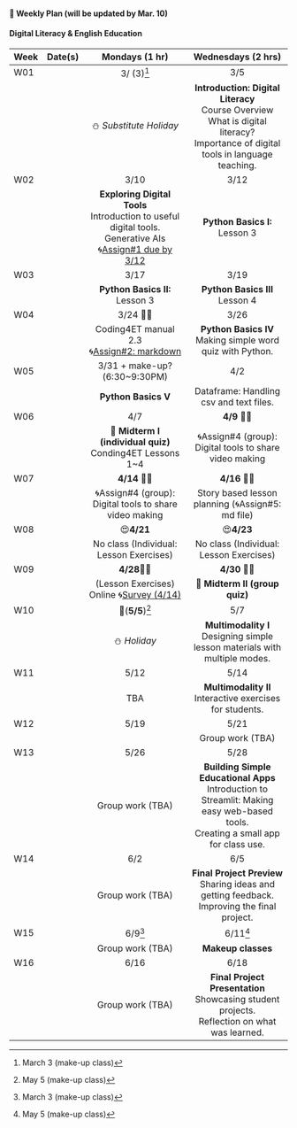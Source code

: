 #### 🌱 **Weekly Plan (will be updated by Mar. 10)**

#### Digital Literacy & English Education

| Week | Date(s) | Mondays (1 hr) | Wednesdays (2 hrs) | 
|------|------|:----------:|:--------:|
|W01||3/ (3)[^1]|3/5|
|      |      |⛄ _Substitute Holiday_| **Introduction: Digital Literacy** <br> Course Overview <br> What is digital literacy? <br> Importance of digital tools in language teaching.  |
|W02||3/10|3/12|
|   || **Exploring Digital Tools** <br> Introduction to useful digital tools. Generative AIs <br>🌀[Assign#1 due by 3/12](https://github.com/MK316/Coding4ET/blob/main/Lessons/Ex2.md) |**Python Basics I:** Lesson 3  |       
| W03||3/17 |3/19|
|     ||  **Python Basics II:** Lesson 3  | **Python Basics III** Lesson 4 |       
|W04||3/24 🐳💙 |3/26|
|      || Coding4ET manual 2.3 <br>🌀[Assign#2: markdown](https://github.com/MK316/Coding4ET/blob/main/Lessons/Lesson02-3.md) | **Python Basics IV** Making simple word quiz with Python. |       
|W05||3/31 + make-up?(6:30~9:30PM)|4/2|
|      || **Python Basics V**| Dataframe: Handling csv and text files. |       
|W06||4/7|**4/9** 🐳💙 |
|      | |  📌 **Midterm I (individual quiz)** <br> Conding4ET Lessons 1~4 | 🌀Assign#4 (group): Digital tools to share video making |
|W07||**4/14** 🐳💙 |**4/16** 🐳💙 |
|      | |🌀Assign#4 (group): Digital tools to share video making| Story based lesson planning (🌀Assign#5: md file)|     
| W08||😍**4/21**  |😍**4/23**|
|     | |  No class (Individual: Lesson Exercises)   |No class (Individual: Lesson Exercises) |       
|W09||**4/28**🐳💙 |**4/30** 🐳💙 |
|      || (Lesson Exercises) <br>Online 🌀[Survey (4/14)](https://forms.gle/RAcEev4ZoqkcPQK86)  |📌 **Midterm II (group quiz)**| 
|W10||💛(**5/5**)[^2]|5/7|
|      || ⛄ _Holiday_  |  **Multimodality I** <br> Designing simple lesson materials with multiple modes.  |
| W11||5/12|5/14|
|     ||  TBA  | **Multimodality II**  <br>Interactive exercises for students. |       
|W12||5/19|5/21|
|   |  ||  Group work (TBA)  | **Using AI in Language Teaching** <br> Understanding AI tools for education. <br> Practical uses of AI in classroom activities. |     
|W13||5/26|5/28|
|      ||  Group work (TBA) | **Building Simple Educational Apps** <br> Introduction to Streamlit: Making easy web-based tools. <br> Creating a small app for class use. |
| W14||6/2|6/5|
|     ||  Group work (TBA) |**Final Project Preview** <br> Sharing ideas and getting feedback. <br> Improving the final project.|       
|W15||6/9[^1]|6/11[^2]|
|      ||   Group work (TBA) |**Makeup classes** |  
| W16||6/16|6/18|
|     | | Group work (TBA) | **Final Project Presentation** <br> Showcasing student projects. <br> Reflection on what was learned. |       

[^1]: March 3 (make-up class)
[^2]: May 5 (make-up class)
